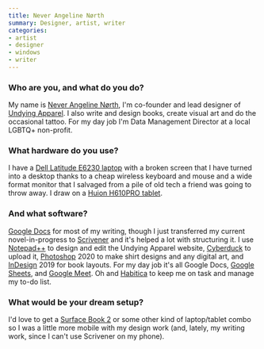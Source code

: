 ```yaml
---
title: Never Angeline Nørth 
summary: Designer, artist, writer 
categories:
- artist
- designer
- windows
- writer
---
```


### Who are you, and what do you do?

My name is [Never Angeline Nørth](https://undying.club/ "Never's website."), I'm co-founder and lead designer of [Undying Apparel](http://apparel.undying.club/ "Never's clothing line."). I also write and design books, create visual art and do the occasional tattoo. For my day job I'm Data Management Director at a local LGBTQ+ non-profit.

### What hardware do you use?

I have a [Dell Latitude E6230 laptop][latitude-e6230] with a broken screen that I have turned into a desktop thanks to a cheap wireless keyboard and mouse and a wide format monitor that I salvaged from a pile of old tech a friend was going to throw away. I draw on a [Huion H610PRO tablet][inspiroy-h610pro].

### And what software?

[Google Docs][google-docs] for most of my writing, though I just transferred my current novel-in-progress to [Scrivener][] and it's helped a lot with structuring it. I use [Notepad++][notepad-plusplus] to design and edit the Undying Apparel website, [Cyberduck][] to upload it, [Photoshop][] 2020 to make shirt designs and any digital art, and [InDesign][] 2019 for book layouts. For my day job it's all Google Docs, [Google Sheets][google-sheets], and [Google Meet][google-meet]. Oh and [Habitica][] to keep me on task and manage my to-do list.

### What would be your dream setup?

I'd love to get a [Surface Book 2][surface-book-2] or some other kind of laptop/tablet combo so I was a little more mobile with my design work (and, lately, my writing work, since I can't use Scrivener on my phone).

[cyberduck]: https://cyberduck.io/ "An FTP/SFTP client."
[google-docs]: https://en.wikipedia.org/wiki/Google_Docs "A web-based office suite."
[google-meet]: https://meet.google.com/ "An enterprise video chat service."
[google-sheets]: https://www.google.com/sheets/about/ "Online spreadsheet software."
[habitica]: https://habitica.com/ "A web-based productivity game."
[indesign]: https://www.adobe.com/products/indesign.html "A desktop/web publishing application."
[inspiroy-h610pro]: https://www.huion.com/pen_tablet/Huion/H610PRO.html "A drawing tablet."
[latitude-e6230]: https://www.amazon.com/Dell-Latitude-i7-3520M-Backlit-Keyboard/dp/B00B8TO4CW "A 12.5 inch PC laptop."
[notepad-plusplus]: https://notepad-plus-plus.org/ "A free text/code editor for Windows."
[photoshop]: https://www.adobe.com/products/photoshop.html "A bitmap image editor."
[scrivener]: http://literatureandlatte.com/scrivener.php "A Mac text editor aimed at writers."
[surface-book-2]: https://en.wikipedia.org/wiki/Surface_Book_2 "A 2-in-1 laptop/tablet device."
